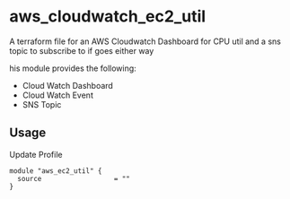 # aws_cloudwatch_ec2_util
A terraform file for an AWS Cloudwatch Dashboard for CPU util and a sns topic to subscribe to if goes either way


his module provides the following:
 - Cloud Watch Dashboard
 - Cloud Watch Event
 - SNS Topic

## Usage
Update Profile 
```
module "aws_ec2_util" {
  source                  = ""
}
```

